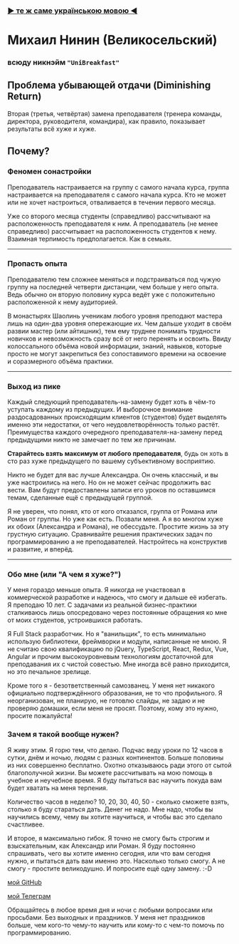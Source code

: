 ### [▶ те ж саме українською мовою ◀](uk.md)

# Михаил Нинин (Великосельский)
### всюду никнэйм `"UniBreakfast"`

## Проблема убывающей отдачи (Diminishing Return)

Вторая (третья, четвёртая) замена преподавателя (тренера команды, директора, руководителя, командира), как правило, показывает результаты всё хуже и хуже. 

## Почему?

### Феномен сонастройки

Преподаватель настраивается на группу с самого начала курса, группа настраивается на преподавателя с самого начала курса. Кто не может или не хочет настроиться, отваливается в течении первого месяца.

Уже со второго месяца студенты (справедливо) рассчитывают на расположенность преподавателя к ним. А преподаватель (не менее справедливо) рассчитывает на расположенность студентов к нему. Взаимная терпимость предполагается. Как в семьях.

--- 

### Пропасть опыта

Преподавателю тем сложнее меняться и подстраиваться под чужую группу на последней четверти дистанции, чем больше у него опыта. Ведь обычно он вторую половину курса ведёт уже с положительно расположенной к нему аудиторией.

В монастырях Шаолинь ученикам любого уровня преподают мастера лишь на один-два уровня опережающие их. Чем дальше уходит в своём развии мастер (или айтишник), тем ему труднее понимать трудности новичков и невозможность сразу всё от него перенять и освоить. Ввиду колоссального объёма новой информации, знаний, навыков, которые просто не могут закрепиться без сопоставимого времени на освоение и соразмерного объёма практики.

---

### Выход из пике

Каждый следующий преподаватель-на-замену будет хоть в чём-то уступать каждому из предыдущих. И выборочное внимание раздосадованных происходящим клиентов (студентов) будет выделять именно эти недостатки, от чего неудовлетворённость только растёт. Преимущества каждого очередного преподавателя-на-замену перед предыдущими никто не замечает по тем же причинам. 

**Старайтесь взять максимум от любого преподавателя**, будь он хоть в сто раз хуже предыдущего по вашему субъективному восприятию. 

Никто не будет для вас лучше Александра. Он очень классный, и вы уже настроились на него. Но он не может сейчас продолжить вас вести. Вам будут предоставлены записи его уроков по оставшимся темам, сделанные ещё с предыдущей группой. 

Я не уверен, что понял, кто от кого отказался, группа от Романа или Роман от группы. Но уже как есть. Позвали меня. А я во многом хуже их обоих (Александра и Романа), не обессудьте. Простите жизнь за эту грустную ситуацию. Сравнивайте решения практических задач по программированию а не преподавателей. Настройтесь на конструктив и развитие, и вперёд.

---

### Обо мне (или "А чем я хуже?")

У меня гораздо меньше опыта. Я никогда не участвовал в коммерческой разработке и надеюсь, что смогу и дальше её избегать. Я преподаю 10 лет. С задачами из реальной бизнес-практики сталкиваюсь лишь опосредовано через постоянные обращения ко мне от моих студентов, устроившихся работать.

Я Full Stack разработчик. Но я "ванильщик", то есть минимально использую библиотеки, фреймворки и модули, написанные не мною. Я не считаю свою квалификацию по jQuery, TypeScript, React, Redux, Vue, Angular и прочим высокоуровневым технологиям достаточной для преподавания их с чистой совестью. Мне иногда всё равно приходится, но это печальное зрелище.

Кроме того я - безответственный самозванец. У меня нет никакого официально подтверждённого образования, не то что профильного. Я неорганизован, не планирую, не готовлю слайды, не задаю и не проверяю домашки, если меня не просят. Поэтому, кому это нужно, просите пожалуйста!

### Зачем я такой вообще нужен?

Я живу этим. Я горю тем, что делаю. Подчас веду уроки по 12 часов в сутки, днём и ночью, людям с разных континентов. Больше половины из них совершенно бесплатно. Охотно отказываюсь ради этого от сытой благополучной жизни. Вы можете рассчитывать на мою помощь в учебное и неучебное время. Я буду пытаться вас научить покуда вам будет хватать на меня терпения. 

Количество часов в неделю? 10, 20, 30, 40, 50 - сколько сможете взять, столько я буду стараться дать. Денег не надо. Мне надо, чтобы вы научились всему, чему вы хотите научиться, и чтобы вас это сделало счастливее.

И второе, я максимально гибок. Я точно не смогу быть строгим и взыскательным, как Александр или Роман. Я буду постоянно спрашивать, чего вы хотите именно сегодня, или что вам сегодня нужно, и пытаться дать вам именно это. Насколько только смогу. А не смогу - простите великодушно. И попросите ещё одну замену. :-D

[мой GitHub](https://github.com/UniBreakfast)

[мой Телеграм](https://t.me/UniBreakfast)

Обращайтесь в любое время дня и ночи с любыми вопросами или просьбами. Без выходных и праздников. У меня нет праздников больше, чем кого-то чему-то научить или кому-то с чем-то помочь по программированию. 
